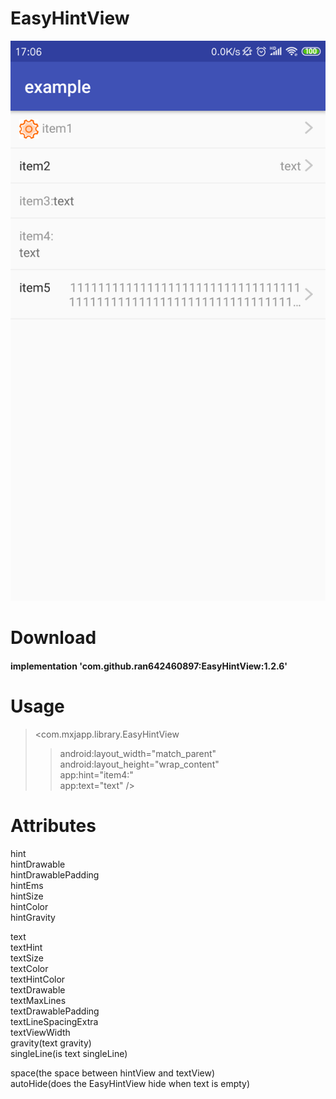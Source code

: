 # EasyHintView
![Image text](https://github.com/ran642460897/EasyHintView/blob/master/example/introduce.png)
# Download
#### implementation 'com.github.ran642460897:EasyHintView:1.2.6'
# Usage
><com.mxjapp.library.EasyHintView
>>	android:layout_width="match_parent"  
>>	android:layout_height="wrap_content"  
>>	app:hint="item4:"  
>>	app:text="text" />  
# Attributes
  hint  
  hintDrawable  
  hintDrawablePadding  
  hintEms  
  hintSize  
  hintColor  
  hintGravity  
    
  text  
  textHint  
  textSize  
  textColor  
  textHintColor  
  textDrawable  
  textMaxLines  
  textDrawablePadding  
  textLineSpacingExtra  
  textViewWidth  
  gravity(text gravity)  
  singleLine(is text singleLine)  
    
  space(the space between hintView and textView)  
  autoHide(does the EasyHintView hide when text is empty)  
